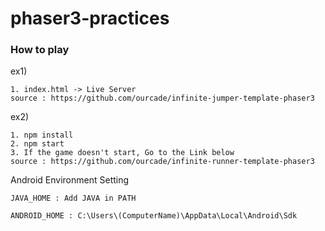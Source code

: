 # phaser3-practices

### How to play 
ex1)
```
1. index.html -> Live Server
source : https://github.com/ourcade/infinite-jumper-template-phaser3
```

ex2)
```
1. npm install
2. npm start
3. If the game doesn't start, Go to the Link below
source : https://github.com/ourcade/infinite-runner-template-phaser3
```


Android Environment Setting
```
JAVA_HOME : Add JAVA in PATH

ANDROID_HOME : C:\Users\(ComputerName)\AppData\Local\Android\Sdk
```
